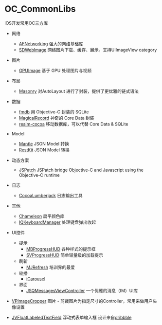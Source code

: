 # OC_CommonLibs

iOS开发常用OC三方库

- 网络
	* [AFNetworking](https://github.com/AFNetworking/AFNetworking) 强大的网络基础库
	* [SDWebImage](https://github.com/rs/SDWebImage) 网络图片下载、缓存、展示。支持UIImageView category

- 图片
	* [GPUImage](https://github.com/BradLarson/GPUImage) 基于 GPU 处理图片与视频

- 布局
	* [Masonry](https://github.com/SnapKit/Masonry)  对AutoLayout 进行了封装，提供了更优雅的链式语法


- 数据
	* [fmdb](https://github.com/ccgus/fmdb) 用 Objective-C 封装的 SQLite
	* [MagicalRecord](https://github.com/magicalpanda/MagicalRecord) 神奇的 Core Data 封装
	* [realm-cocoa](https://github.com/realm/realm-cocoa) 移动数据库，可以代替 Core Data & SQLite
	
- Model
	* [Mantle](https://github.com/Mantle/Mantle) JSON Model 转换
	* [RestKit](https://github.com/RestKit/RestKit) JSON Model 转换
- 动态方案
	* [JSPatch](https://github.com/bang590/JSPatch) JSPatch bridge Objective-C and Javascript using the Objective-C runtime

- 日志
	* [CocoaLumberjack](https://github.com/CocoaLumberjack/CocoaLumberjack) 日志输出工具
- 其他
	* [Chameleon](https://github.com/ViccAlexander/Chameleon) 扁平颜色库
	* [IQKeyboardManager](https://github.com/hackiftekhar/IQKeyboardManager) 处理键盘弹出收起

- UI控件
	- 提示
		* [MBProgressHUD](https://github.com/jdg/MBProgressHUD) 各种样式的提示框
		* [SVProgressHUD](https://github.com/SVProgressHUD/SVProgressHUD) 简单轻量级的加载提示
	- 刷新
		* [MJRefresh](https://github.com/CoderMJLee/MJRefresh) 培训界的最爱
	- 轮播 
		* [iCarousel](https://github.com/nicklockwood/iCarousel)
	- 界面
		* [JSQMessagesViewController](https://github.com/jessesquires/JSQMessagesViewController) 一个优雅的消息（IM）UI库
		
 - [VPImageCropper](https://github.com/windshg/VPImageCropper) 图片 - 剪裁图片为指定尺寸的Controller，常用来做用户头像设置
 - [JVFloatLabeledTextField](https://github.com/jverdi/JVFloatLabeledTextField) 浮动式表单输入框 设计来自[dribbble](https://dribbble.com/shots/1254439--GIF-Mobile-Form-Interaction)